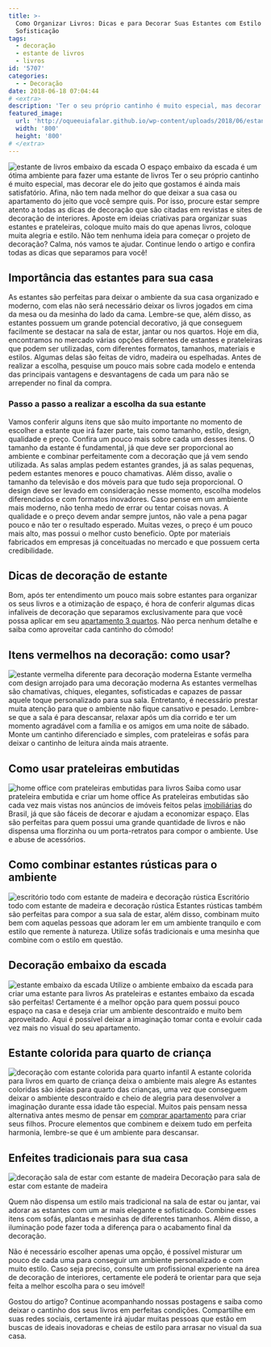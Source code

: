 ```yaml
---
title: >-
  Como Organizar Livros: Dicas e para Decorar Suas Estantes com Estilo e
  Sofisticação
tags:
  - decoração
  - estante de livros
  - livros
id: '5707'
categories:
  - - Decoração
date: 2018-06-18 07:04:44
# <extra>
description: 'Ter o seu próprio cantinho é muito especial, mas decorar ele do jeito que gostamos é ainda mais satisfatório. Afina, não tem nada melhor do que deixar a sua casa ou apartamento do jeito que você sempre quis. Por isso, procure estar sempre atento a todas as dicas de decoração que são citadas em revistas e sites de decoração de interiores. Aposte em ideias criativas para organizar suas estantes e prateleiras, coloque muito mais do que apenas livros, coloque muita alegria e estilo. Não tem nenhuma ideia para começar o projeto de decoração? Calma, nós vamos te ajudar. Continue lendo o artigo e confira todas as dicas que separamos para você! Importância das estantes para sua casa As estantes são perfeitas para deixar o ambiente da sua casa organizado e moderno, com elas não será necessário deixar os livros jogados &hellip;'
featured_image: 
  url: 'http://oqueeuiafalar.github.io/wp-content/uploads/2018/06/estante-vermelha-diferete-de-livros.jpg'
  width: '800'
  height: '800'
# </extra>
---
```


![estante de livros embaixo da escada](/wp-content/uploads/2018/06/estante-para-livros-embaixo-da-escada.jpg) O espaço embaixo da escada é um ótima ambiente para fazer uma estante de livros Ter o seu próprio cantinho é muito especial, mas decorar ele do jeito que gostamos é ainda mais satisfatório. Afina, não tem nada melhor do que deixar a sua casa ou apartamento do jeito que você sempre quis. Por isso, procure estar sempre atento a todas as dicas de decoração que são citadas em revistas e sites de decoração de interiores. Aposte em ideias criativas para organizar suas estantes e prateleiras, coloque muito mais do que apenas livros, coloque muita alegria e estilo. Não tem nenhuma ideia para começar o projeto de decoração? Calma, nós vamos te ajudar. Continue lendo o artigo e confira todas as dicas que separamos para você!

## Importância das estantes para sua casa

As estantes são perfeitas para deixar o ambiente da sua casa organizado e moderno, com elas não será necessário deixar os livros jogados em cima da mesa ou da mesinha do lado da cama. Lembre-se que, além disso, as estantes possuem um grande potencial decorativo, já que conseguem facilmente se destacar na sala de estar, jantar ou nos quartos. Hoje em dia, encontramos no mercado várias opções diferentes de estantes e prateleiras que podem ser utilizadas, com diferentes formatos, tamanhos, materiais e estilos. Algumas delas são feitas de vidro, madeira ou espelhadas. Antes de realizar a escolha, pesquise um pouco mais sobre cada modelo e entenda das principais vantagens e desvantagens de cada um para não se arrepender no final da compra.

### Passo a passo a realizar a escolha da sua estante

Vamos conferir alguns itens que são muito importante no momento de escolher a estante que irá fazer parte, tais como tamanho, estilo, design, qualidade e preço. Confira um pouco mais sobre cada um desses itens. O tamanho da estante é fundamental, já que deve ser proporcional ao ambiente e combinar perfeitamente com a decoração que já vem sendo utilizada. As salas amplas pedem estantes grandes, já as salas pequenas, pedem estantes menores e pouco chamativas. Além disso, avalie o tamanho da televisão e dos móveis para que tudo seja proporcional. O design deve ser levado em consideração nesse momento, escolha modelos diferenciados e com formatos inovadores. Caso pense em um ambiente mais moderno, não tenha medo de errar ou tentar coisas novas. A qualidade e o preço devem andar sempre juntos, não vale a pena pagar pouco e não ter o resultado esperado. Muitas vezes, o preço é um pouco mais alto, mas possui o melhor custo beneficio. Opte por materiais fabricados em empresas já conceituadas no mercado e que possuem certa credibilidade.

## Dicas de decoração de estante

Bom, após ter entendimento um pouco mais sobre estantes para organizar os seus livros e a otimização de espaço, é hora de conferir algumas dicas infalíveis de decoração que separamos exclusivamente para que você possa aplicar em seu [apartamento 3 quartos](https://www.chavesnamao.com.br/apartamentos-a-venda/pr-curitiba/3-quartos/). Não perca nenhum detalhe e saiba como aproveitar cada cantinho do cômodo!

## Itens vermelhos na decoração: como usar?

![estante vermelha diferente para decoração moderna](/wp-content/uploads/2018/06/estante-vermelha-diferete-de-livros.jpg) Estante vermelha com design arrojado para uma decoração moderna As estantes vermelhas são chamativas, chiques, elegantes, sofisticadas e capazes de passar aquele toque personalizado para sua sala. Entretanto, é necessário prestar muita atenção para que o ambiente não fique cansativo e pesado. Lembre-se que a sala é para descansar, relaxar após um dia corrido e ter um momento agradável com a família e os amigos em uma noite de sábado. Monte um cantinho diferenciado e simples, com prateleiras e sofás para deixar o cantinho de leitura ainda mais atraente.

## Como usar prateleiras embutidas

![home office com prateleiras embutidas para livros](/wp-content/uploads/2018/06/home-office-com-prateleira-de-livros.jpg) Saiba como usar prateleira embutida e criar um home office As prateleiras embutidas são cada vez mais vistas nos anúncios de imóveis feitos pelas [imobiliárias](https://www.chavesnamao.com.br) do Brasil, já que são fáceis de decorar e ajudam a economizar espaço. Elas são perfeitas para quem possui uma grande quantidade de livros e não dispensa uma florzinha ou um porta-retratos para compor o ambiente. Use e abuse de acessórios.

## Como combinar estantes rústicas para o ambiente

![escritório todo com estante de madeira e decoração rústica ](/wp-content/uploads/2018/06/escritório-de-madeira-com-estante-de-livros.jpg) Escritório todo com estante de madeira e decoração rústica Estantes rústicas também são perfeitas para compor a sua sala de estar, além disso, combinam muito bem com aquelas pessoas que adoram ler em um ambiente tranquilo e com estilo que remente à natureza. Utilize sofás tradicionais e uma mesinha que combine com o estilo em questão.

## Decoração embaixo da escada

![estante embaixo da escada ](/wp-content/uploads/2018/06/estante-embaixo-da-escada-com-livros.jpg) Utilize o ambiente embaixo da escada para criar uma estante para livros As prateleiras e estantes embaixo da escada são perfeitas! Certamente é a melhor opção para quem possui pouco espaço na casa e deseja criar um ambiente descontraído e muito bem aproveitado. Aqui é possível deixar a imaginação tomar conta e evoluir cada vez mais no visual do seu apartamento.

## Estante colorida para quarto de criança

![decoração com estante colorida para quarto infantil ](/wp-content/uploads/2018/06/decoração-quarto-infantil-com-prateleira-para-livros.jpg) A estante colorida para livros em quarto de criança deixa o ambiente mais alegre As estantes coloridas são ideias para quarto das crianças, uma vez que conseguem deixar o ambiente descontraído e cheio de alegria para desenvolver a imaginação durante essa idade tão especial. Muitos pais pensam nessa alternativa antes mesmo de pensar em [comprar apartamento](https://www.chavesnamao.com.br/apartamentos-a-venda/pr-curitiba/) para criar seus filhos. Procure elementos que combinem e deixem tudo em perfeita harmonia, lembre-se que é um ambiente para descansar.

## Enfeites tradicionais para sua casa

![decoração sala de estar com estante de madeira](/wp-content/uploads/2018/06/decoração-sala-de-estar-com-estante-de-madeira.jpg) Decoração para sala de estar com estante de madeira

Quem não dispensa um estilo mais tradicional na sala de estar ou jantar, vai adorar as estantes com um ar mais elegante e sofisticado. Combine esses itens com sofás, plantas e mesinhas de diferentes tamanhos. Além disso, a iluminação pode fazer toda a diferença para o acabamento final da decoração.

Não é necessário escolher apenas uma opção, é possível misturar um pouco de cada uma para conseguir um ambiente personalizado e com muito estilo. Caso seja preciso, consulte um profissional experiente na área de decoração de interiores, certamente ele poderá te orientar para que seja feita a melhor escolha para o seu imóvel!

Gostou do artigo? Continue acompanhando nossas postagens e saiba como deixar o cantinho dos seus livros em perfeitas condições. Compartilhe em suas redes sociais, certamente irá ajudar muitas pessoas que estão em buscas de ideais inovadoras e cheias de estilo para arrasar no visual da sua casa.
